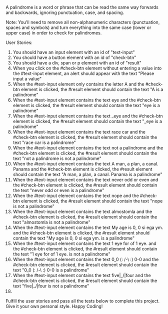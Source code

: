 A palindrome is a word or phrase that can be read the same way forwards and backwards, ignoring punctuation, case, and spacing.

Note: You'll need to remove all non-alphanumeric characters (punctuation, spaces and symbols) and turn everything into the same case (lower or upper case) in order to check for palindromes.

User Stories:

1. You should have an input element with an id of "text-input"
2. You should have a button element with an id of "check-btn"
3. You should have a div, span or p element with an id of "result"
4. When you click on the #check-btn element without entering a value into the #text-input element, an alert should appear with the text "Please input a value"
5. When the #text-input element only contains the letter A and the #check-btn element is clicked, the #result element should contain the text "A is a palindrome"
6. When the #text-input element contains the text eye and the #check-btn element is clicked, the #result element should contain the text "eye is a palindrome"
7. When the #text-input element contains the text _eye and the #check-btn element is clicked, the #result element should contain the text "_eye is a palindrome"
8. When the #text-input element contains the text race car and the #check-btn element is clicked, the #result element should contain the text "race car is a palindrome"
9. When the #text-input element contains the text not a palindrome and the #check-btn element is clicked, the #result element should contain the text "not a palindrome is not a palindrome"
10. When the #text-input element contains the text A man, a plan, a canal. Panama and the #check-btn element is clicked, the #result element should contain the text "A man, a plan, a canal. Panama is a palindrome"
11. When the #text-input element contains the text never odd or even and the #check-btn element is clicked, the #result element should contain the text "never odd or even is a palindrome"
12. When the #text-input element contains the text nope and the #check-btn element is clicked, the #result element should contain the text "nope is not a palindrome"
13. When the #text-input element contains the text almostomla and the #check-btn element is clicked, the #result element should contain the text "almostomla is not a palindrome"
14. When the #text-input element contains the text My age is 0, 0 si ega ym. and the #check-btn element is clicked, the #result element should contain the text "My age is 0, 0 si ega ym. is a palindrome"
15. When the #text-input element contains the text 1 eye for of 1 eye. and the #check-btn element is clicked, the #result element should contain the text "1 eye for of 1 eye. is not a palindrome"
16. When the #text-input element contains the text 0_0 (: /-\ :) 0-0 and the #check-btn element is clicked, the #result element should contain the text "0_0 (: /-\ :) 0-0 is a palindrome"
17. When the #text-input element contains the text five|\_/|four and the #check-btn element is clicked, the #result element should contain the text "five|\_/|four is not a palindrome"
18. 
Fulfill the user stories and pass all the tests below to complete this project. Give it your own personal style. Happy Coding!
